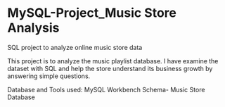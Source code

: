 # MySQL-Project_Music Store Analysis

SQL project to analyze online music store data

This project is to analyze the music playlist database. I have examine the dataset with SQL and help the store understand its business growth by answering simple questions.

Database and Tools used:
MySQL Workbench
Schema- Music Store Database
